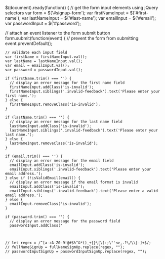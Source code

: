 $(document).ready(function() {
// get the form input elements using jQuery selectors
var form = $('#signup-form');
var firstNameInput = $('#first-name');
var lastNameInput = $('#last-name');
var emailInput = $('#email');
var passwordInput = $('#password');

// attach an event listener to the form submit button
form.submit(function(event) {
// prevent the form from submitting
event.preventDefault();

    // validate each input field
    var firstName = firstNameInput.val();
    var lastName = lastNameInput.val();
    var email = emailInput.val();
    var password = passwordInput.val();

    if (firstName.trim() === '') {
      // display an error message for the first name field
      firstNameInput.addClass('is-invalid');
      firstNameInput.siblings('.invalid-feedback').text('Please enter your first name.');
    } else {
      firstNameInput.removeClass('is-invalid');
    }

    if (lastName.trim() === '') {
      // display an error message for the last name field
      lastNameInput.addClass('is-invalid');
      lastNameInput.siblings('.invalid-feedback').text('Please enter your last name.');
    } else {
      lastNameInput.removeClass('is-invalid');
    }

    if (email.trim() === '') {
      // display an error message for the email field
      emailInput.addClass('is-invalid');
      emailInput.siblings('.invalid-feedback').text('Please enter your email address.');
    } else if (!isValidEmail(email)) {
      // display an error message if the email format is invalid
      emailInput.addClass('is-invalid');
      emailInput.siblings('.invalid-feedback').text('Please enter a valid email address.');
    } else {
      emailInput.removeClass('is-invalid');
    }

    if (password.trim() === '') {
      // display an error message for the password field
      passwordInput.addClass('



    // let regex = /^[a-zA-Z0-9!@#$%^&*()_+{}\[\]:;\"'<>,.?\/\\|-]+$/;
    // fullNameSignUp = fullNameSignUp.replace(regex, "");
    // passwordInputSignUp = passwordInputSignUp.replace(regex, "");
